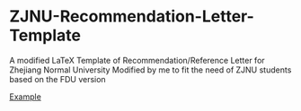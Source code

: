 # ZJNU-Recommendation-Letter-Template
A modified LaTeX Template of Recommendation/Reference Letter for Zhejiang Normal University
Modified by me to fit the need of ZJNU students based on the FDU version

[Example](https://github.com/CFC87/Fudan-Recommendation-Letter-Template/blob/main/FDU_Recommendation_Letter_Template.pdf)

